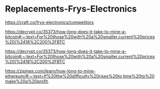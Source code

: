 # Replacements-Frys-Electronics
https://craft.co/frys-electronics/competitors


https://decrypt.co/35373/how-long-does-it-take-to-mine-a-bitcoin#:~:text=For%20those%20with%20a%20smaller,current%20prices%20(%2418%2C200%2FBTC

https://decrypt.co/35373/how-long-does-it-take-to-mine-a-bitcoin#:~:text=For%20those%20with%20a%20smaller,current%20prices%20(%2418%2C200%2FBTC

https://zipmex.com/learn/how-long-to-mine-ethereum/#:~:text=If%20the%20difficulty%20rises%20to,time%20to%20make%20a%20profit.
